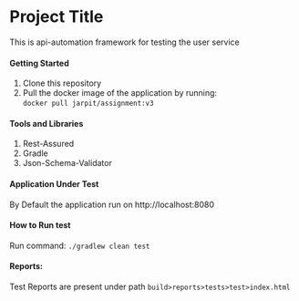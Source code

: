 # Project Title

This is api-automation framework for testing the user service

#### Getting Started

1. Clone this repository
2. Pull the docker image of the application by running:<br>
```docker pull jarpit/assignment:v3```

#### Tools and Libraries
1. Rest-Assured
2. Gradle
3. Json-Schema-Validator

#### Application Under Test

By Default the application run on http://localhost:8080

#### How to Run test

Run command: 
``./gradlew clean test``

#### Reports:
Test Reports are present under path 
``build>reports>tests>test>index.html``

